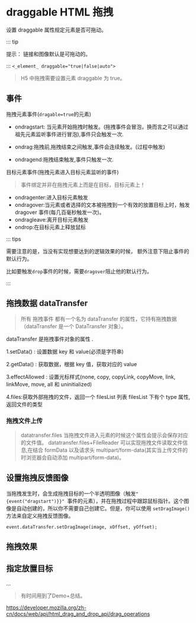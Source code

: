 # draggable HTML 拖拽

设置 draggable 属性规定元素是否可拖动。

::: tip

提示： 链接和图像默认是可拖动的。

:::
`<_element_ draggable="true|false|auto">`

> H5 中拖拽需要设置元素 draggable 为 true。

## 事件

拖拽元素事件(`dragable=true`的元素)

- ondragstart: 当元素开始拖拽时触发。(拖拽事件会冒泡，换而言之可以通过祖先元素监听事件进行冒泡),事件只会触发一次.

- ondrag:拖拽前,拖拽结束之间触发,事件会连续触发。(过程中触发)

- ondragend:拖拽结束触发,事件只触发一次.

目标元素事件(拖拽元素进入目标元素监听的事件)

> 事件绑定并非在拖拽元素上而是在目标，目标元素上！

- ondragenter:进入目标元素触发
- ondragover:当元素或者选择的文本被拖拽到一个有效的放置目标上时，触发 dragover 事件(每几百毫秒触发一次)。
- ondragleave:离开目标元素触发
- ondrop:在目标元素上释放鼠标

::: tips

需要注意的是，当没有实现想要达到的逻辑效果的时候，
额外注意下阻止事件的默认行为。

比如要触发`drop`事件的时候，需要`dragover`阻止他的默认行为。

:::

## 拖拽数据 dataTransfer

> 所有 拖拽事件 都有一个名为 dataTransfer 的属性，它持有拖拽数据（dataTransfer 是一个 DataTransfer 对象）。

dataTransfer 是拖拽事件对象的属性 .

1.setData() : 设置数据 key 和 value(必须是字符串)

2.getData() : 获取数据，根据 key 值，获取对应的 value

3.effectAllowed : 设置光标样式(none, copy, copyLink, copyMove, link, linkMove, move, all 和 uninitialized)

4.files:获取外部拖拽的文件，返回一个 filesList 列表 filesList 下有个 type 属性,返回文件的类型

### 拖拽文件上传

> datatransfer.files 当拖拽文件进入元素的时候这个属性会提示会保存对应的文件值。
> datatransfer.files+FileReader 可以实现拖拽文件读取文件信息,在结合 formData 以及请求头 multipart/form-data(其实当上传文件的时浏览器会自动添加 multipart/form-data)。

## 设置拖拽反馈图像
当拖拽发生时，会生成拖拽目标的一个半透明图像（触发`"{event("dragstart")}}" `事件的元素），并在拖拽过程中跟踪鼠标指针。这个图像是自动创建的，所以你不需要自己创建它。但是，你可以使用 `setDragImage()` 方法来自定义拖拽反馈图像。

`event.dataTransfer.setDragImage(image, xOffset, yOffset);`

## 拖拽效果

## 指定放置目标

...
> 有时间用到了Demo+总结。

https://developer.mozilla.org/zh-cn/docs/web/api/html_drag_and_drop_api/drag_operations 